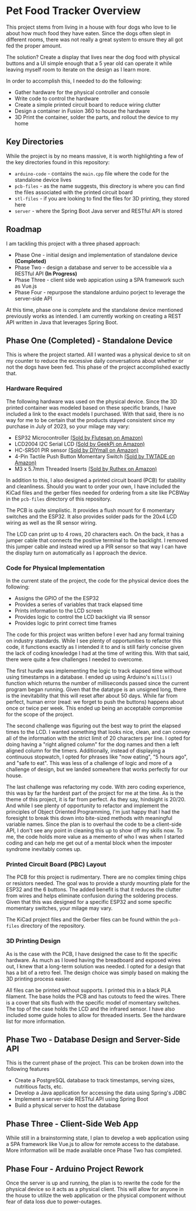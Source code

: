 # Pet Food Tracker Overview
This project stems from living in a house with four dogs who love to lie about how much food they have eaten. Since the dogs often slept in different rooms, there was not really a great system to ensure they all got fed the proper amount.

The solution? Create a display that lives near the dog food with physical buttons and a UI simple enough that a 5 year old can operate it while leaving myself room to iterate on the design as I learn more.

In order to accomplish this, I needed to do the following:

- Gather hardware for the physical controller and console
- Write code to control the hardware
- Create a simple printed circuit board to reduce wiring clutter
- Design a container in Fusion 360 to house the hardware
- 3D Print the container, solder the parts, and rollout the device to my home

## Key Directories
While the project is by no means massive, it is worth highlighting a few of the key directories found in this repository:

- `arduino-code` - contains the `main.cpp` file where the code for the standalone device lives
- `pcb-files` - as the name suggests, this directory is where you can find the files associated with the printed circuit board
- `stl-files` - if you are looking to find the files for 3D printing, they stored here
- `server` - where the Spring Boot Java server and RESTful API is stored 

## Roadmap
I am tackling this project with a three phased approach:
- Phase One - initial design and implementation of standalone device **(Completed)**
- Phase Two - design a database and server to be accessible via a RESTful API **(In Progress)**
- Phase Three - client side web appication using a SPA framework such as Vue.js
- Phase Four - repurpose the standalone arduino porject to leverage the server-side API

At this time, phase one is complete and the standalone device mentioned previously works as intended. I am currently working on creating a REST API written in Java that leverages Spring Boot.

## Phase One (Completed) - Standalone Device
This is where the project started. All I wanted was a physical device to sit on my counter to reduce the excessive daily conversations about whether or not the dogs have been fed. This phase of the project accomplished exactly that. 

### Hardware Required
The following hardware was used on the physical device. Since the 3D printed container was modeled based on these specific brands, I have included a link to the exact models I purchased. With that said, there is no way for me to be certain that the products stayed consistent since my purchase in July of 2023, so your milage may vary:

- ESP32 Microcontroller [(Sold by Flutesan on Amazon)](https://www.amazon.com/dp/B09GK74F7N)
- LCD2004 I2C Serial LCD [(Sold by GeekPi on Amazon)](https://www.amazon.com/dp/B09GK74F7N/)
- HC-SR501 PIR sensor [(Sold by DIYmall on Amazon)](https://www.amazon.com/gp/product/B012ZZ4LPM)
- 4-Pin Tactile Push Button Momentary Switch [(Sold by TWTADE on Amazon)](https://www.amazon.com/gp/product/B07CG7VTGD)
- M3 x 5.7mm Threaded Inserts [(Sold by Ruthex on Amazon)](https://www.amazon.com/gp/product/B08BCRZZS3)

In addition to this, I also designed a printed circuit board (PCB) for stability and cleanliness. Should you want to order your own, I have included the KiCad files and the gerber files needed for ordering from a site like PCBWay in the `pcb-files` directory of this repository.

The PCB is quite simplistic. It provides a flush mount for 6 momentary switches and the ESP32.  It also provides solder pads for the 20x4 LCD wiring as well as the IR sensor wiring.

The LCD can print up to 4 rows, 20 characters each. On the back, it has a jumper cable that connects the positive terminal to the backlight. I removed this jumper cable and instead wired up a PIR sensor so that way I can have the display turn on automatically as I approach the device.

### Code for Physical Implementation
In the current state of the project, the code for the physical device does the following:
- Assigns the GPIO of the the ESP32
- Provides a series of variables that track elapsed time
- Prints information to the LCD screen
- Provides logic to control the LCD backlight via IR sensor
- Provides logic to print correct time frames

The code for this project was written before I ever had any formal training on industry standards. While I see plenty of opportunities to refactor this code, it functions exactly as I intended it to and is still fairly concise given the lack of coding knowledge I had at the time of writing this. With that said, there were quite a few challenges I needed to overcome.

The first hurdle was implementing the logic to track elapsed time without using timestamps in a database. I ended up using Arduino's `millis()` function which returns the number of milliseconds passed since the current program began running. Given that the datatype is an unsigned long, there is the inevitability that this will reset after about 50 days. While far from perfect, human error (read: we forget to push the buttons) happens about once or twice per week. This ended up being an acceptable compromise for the scope of the project. 

The second challenge was figuring out the best way to print the elapsed times to the LCD. I wanted something that looks nice, clean, and can convey all of the information with the strict limit of 20 characters per line. I opted for doing having a "right aligned column" for the dog names and then a left aligned column for the timers. Additionally, instead of displaying a continuous stopwatch, I opted for phrases like "now eating", "5 hours ago", and "safe to eat". This was less of a challenge of logic and more of a challenge of design, but we landed somewhere that works perfectly for our house.

The last challenge was refactoring my code. With zero coding experience, this was by far the hardest part of the project for me at the time. As is the theme of this project, it is far from perfect. As they say, hindsight is 20/20. And while I see plenty of opportunity to refactor and implement the principles of Object Oriented Programming, I'm just happy that I had the foresight to break this down into bite-sized methods with meaningful variable names. Since the plan is to overhaul the code to be a client-side API, I don't see any point in cleaning this up to show off my skills now. To me, the code holds more value as a memento of who I was when I started coding and can help me get out of a mental block when the imposter syndrome inevitably comes up.

### Printed Circuit Board (PBC) Layout
The PCB for this project is rudimentary. There are no complex timing chips or resistors needed. The goal was to provide a sturdy mounting plate for the ESP32 and the 6 buttons. The added benefit is that it reduces the clutter from wires and helps eliminate confusion during the soldering process. Given that this was designed for a specific ESP32 and some specific momentary switches, your milage may vary.

The KiCad project files and the Gerber files can be found within the `pcb-files` directory of the repository.

### 3D Printing Design
As is the case with the PCB, I have designed the case to fit the specific hardware. As much as I loved having the breadboard and exposed wires out, I knew that a long-term solution was needed. I opted for a design that has a bit of a retro feel. The design choice was simply based on making the 3D printing process easier. 

All files can be printed without supports. I printed this in a black PLA filament. The base holds the PCB and has cutouts to feed the wires. There is a cover that sits flush with the specific model of momentary switches. The top of the case holds the LCD and the infrared sensor. I have also included some guide holes to allow for threaded inserts. See the hardware list for more information.

## Phase Two - Database Design and Server-Side API
This is the current phase of the project. This can be broken down into the following features

- Create a PostgreSQL database to track timestamps, serving sizes, nutritious facts, etc.
- Develop a Java application for accessing the data using Spring's JDBC
- Implement a server-side RESTful API using Spring Boot
- Build a physical server to host the database 

## Phase Three - Client-Side Web App
While still in a brainstorming state, I plan to develop a web application using a SPA framework like Vue.js to allow for remote access to the database. More information will be made available once Phase Two has completed.

## Phase Four - Arduino Project Rework
Once the server is up and running, the plan is to rewrite the code for the physical device so it acts as a physical client. This will allow for anyone in the house to utilize the web application or the physical component without fear of data loss due to power-outages.
